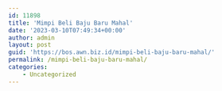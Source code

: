 ```yaml
---
id: 11898
title: 'Mimpi Beli Baju Baru Mahal'
date: '2023-03-10T07:49:34+00:00'
author: admin
layout: post
guid: 'https://bos.awn.biz.id/mimpi-beli-baju-baru-mahal/'
permalink: /mimpi-beli-baju-baru-mahal/
categories:
    - Uncategorized
---
```


